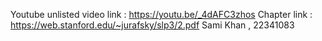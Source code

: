 Youtube unlisted video link : https://youtu.be/_4dAFC3zhos 
Chapter link : https://web.stanford.edu/~jurafsky/slp3/2.pdf 
Sami Khan , 22341083
